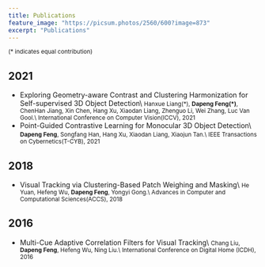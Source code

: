 ```yaml
---
title: Publications
feature_image: "https://picsum.photos/2560/600?image=873"
excerpt: "Publications"
---
```


<small>(\* indicates equal contribution)</small>

## 2021
- Exploring Geometry-aware Contrast and Clustering Harmonization for Self-supervised 3D Object Detection\\
<small>Hanxue Liang(\*), **Dapeng Feng(\*)**, ChenHan Jiang, Xin Chen, Hang Xu, Xiaodan Liang, Zhenguo Li, Wei Zhang, Luc Van Gool.\\
International Conference on Computer Vision(ICCV), 2021</small>
- Point-Guided Contrastive Learning for Monocular 3D Object Detection\\
<small>**Dapeng Feng**, Songfang Han, Hang Xu, Xiaodan Liang, Xiaojun Tan.\\
IEEE Transactions on Cybernetics(T-CYB), 2021</small>

## 2018
- Visual Tracking via Clustering-Based Patch Weighing and Masking\\
<small>He Yuan, Hefeng Wu, **Dapeng Feng**, Yongyi Gong.\\
Advances in Computer and Computational Sciences(ACCS), 2018</small>

## 2016
- Multi-Cue Adaptive Correlation Filters for Visual Tracking\\
<small>Chang Liu, **Dapeng Feng**, Hefeng Wu, Ning Liu.\\
International Conference on Digital Home (ICDH), 2016</small>
